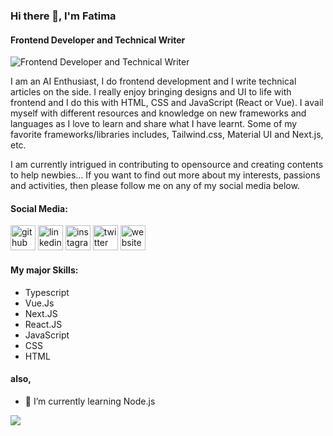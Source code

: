### Hi there 👋, I'm Fatima
#### Frontend Developer and Technical Writer
![Frontend Developer and Technical Writer](https://user-images.githubusercontent.com/66806471/111970013-1f362a80-8afb-11eb-8e60-64b313a41bb3.png)

I am an AI Enthusiast, I do frontend development and I write technical articles on the side. I really enjoy bringing designs and UI to life with frontend and I do this with HTML, CSS and JavaScript (React or Vue). I avail myself with different resources and knowledge on new frameworks and languages as I love to learn and share what I have learnt. Some of my favorite frameworks/libraries includes, Tailwind.css, Material UI and Next.js,  etc.

I am currently intrigued in contributing to opensource and creating contents to help newbies... If you want to find out more about my interests, passions and activities, then please follow me on any of my social media below.

#### Social Media:
[<img src='https://cdn.jsdelivr.net/npm/simple-icons@3.0.1/icons/github.svg' alt='github' height='40'>](https://github.com/https://github.com/Bintmuhd)  [<img src='https://cdn.jsdelivr.net/npm/simple-icons@3.0.1/icons/linkedin.svg' alt='linkedin' height='40'>](https://www.linkedin.com/in/https://www.linkedin.com/in/bintmuhd//)  [<img src='https://cdn.jsdelivr.net/npm/simple-icons@3.0.1/icons/instagram.svg' alt='instagram' height='40'>](https://www.instagram.com/https://www.instagram.com/bint.muhd//)  [<img src='https://cdn.jsdelivr.net/npm/simple-icons@3.0.1/icons/twitter.svg' alt='twitter' height='40'>](https://twitter.com/https://twitter.com/BintCodes )  [<img src='https://cdn.jsdelivr.net/npm/simple-icons@3.0.1/icons/icloud.svg' alt='website' height='40'>](https://bint-muhd.vercel.app/)

#### My major Skills: 
- Typescript
- Vue.Js
- Next.JS
- React.JS 
- JavaScript 
- CSS
- HTML 
#### also,
- 🌱 I’m currently learning Node.js 


<img src='https://media.giphy.com/media/l0HlHFRbmaZtBRhXG/giphy.gif'/>
